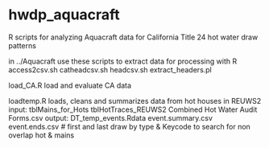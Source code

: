 # hwdp_aquacraft
R scripts for analyzing Aquacraft data for California Title 24 hot water draw patterns

in ../Aquacraft use these scripts to extract data for processing with R
access2csv.sh  catheadcsv.sh  headcsv.sh
extract_headers.pl

load_CA.R
load and evaluate CA data

loadtemp.R
loads, cleans and summarizes data from hot houses in REUWS2
  input:  tblMains_for_Hots
          tblHotTraces_REUWS2
          Combined Hot Water Audit Forms.csv
  output: DT_temp_events.Rdata
          event.summary.csv
          event.ends.csv        # first and last draw by type & Keycode to search for non overlap hot & mains
          
          
  








